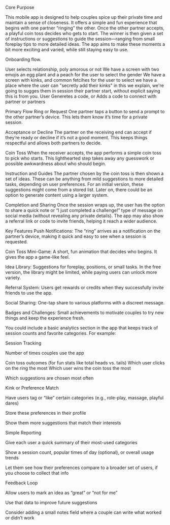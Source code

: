 Core Purpose

This mobile app is designed to help couples spice up their private time and maintain a sense of closeness. It offers a simple and fun experience that begins with one partner “ringing” the other. Once the other partner accepts, a playful coin toss decides who gets to start. The winner is then given a set of instructions or suggestions to guide the session—ranging from small foreplay tips to more detailed ideas. The app aims to make these moments a bit more exciting and varied, while still staying easy to use.

Onboarding flow.

User selects relationship, poly amorous or  not
We have a screen with two emojis an egg plant and a peach for the user to select the gender
We have a screen with kinks, and common fetcihes for the user to select
we have a place where the user can "secretly add their kinks" in this we explain, we're going to sugges them in session their partner start, without explicit saying this is from you.
User Generetes a code, or Adds a code to connect with partner or partners

Primary Flow
Ring or Request
One partner taps a button to send a prompt to the other partner’s device. This lets them know it’s time for a private session.

Acceptance or Decline
The partner on the receiving end can accept if they’re ready or decline if it’s not a good moment. This keeps things respectful and allows both partners to decide.

Coin Toss
When the receiver accepts, the app performs a simple coin toss to pick who starts. This lighthearted step takes away any guesswork or possible awkwardness about who should begin.

Instruction and Guides
The partner chosen by the coin toss is then shown a set of ideas. These can be anything from mild suggestions to more detailed tasks, depending on user preferences. For an initial version, these suggestions might come from a stored list. Later on, there could be an option to generate content using a larger system.

Completion and Sharing
Once the session wraps up, the user has the option to share a quick note or “I just completed a challenge!” type of message on social media (without revealing any private details). The app may also show a referral link or code to invite friends, helping it reach a wider audience.

Key Features
Push Notifications: The “ring” arrives as a notification on the partner’s device, making it quick and easy to see when a session is requested.

Coin Toss Mini-Game: A short, fun animation that decides who begins. It gives the app a game-like feel.

Idea Library: Suggestions for foreplay, positions, or small tasks. In the free version, the library might be limited, while paying users can unlock more variety.

Referral System: Users get rewards or credits when they successfully invite friends to use the app.

Social Sharing: One-tap share to various platforms with a discreet message.

Badges and Challenges: Small achievements to motivate couples to try new things and keep the experience fresh.

You could include a basic analytics section in the app that keeps track of session counts and favorite categories. For example:

Session Tracking

Number of times couples use the app

Coin toss outcomes (for fun stats like total heads vs. tails)
Which user clicks on the ring the most
Which user wins the coin toss the most

Which suggestions are chosen most often

Kink or Preference Match

Have users tag or “like” certain categories (e.g., role-play, massage, playful dares)

Store these preferences in their profile

Show them more suggestions that match their interests

Simple Reporting

Give each user a quick summary of their most-used categories

Show a session count, popular times of day (optional), or overall usage trends

Let them see how their preferences compare to a broader set of users, if you choose to collect that info

Feedback Loop

Allow users to mark an idea as “great” or “not for me”

Use that data to improve future suggestions

Consider adding a small notes field where a couple can write what worked or didn’t work

